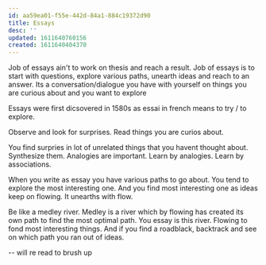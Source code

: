 ```yaml
---
id: aa59ea01-f55e-442d-84a1-884c19372d90
title: Essays
desc: ''
updated: 1611640760156
created: 1611640404370
---
```


Job of essays ain't to work on thesis and reach a result. Job of essays is to start with questions, explore various paths, unearth ideas and reach to an answer. Its a conversation/dialogue you have with yourself on things you are curious about and you want to explore 

Essays were first dicsovered in 1580s as essai in french means to try / to explore. 

Observe and look for surprises. Read things you are curios about. 

You find surpries in lot of unrelated things that you havent thought about. Synthesize them. Analogies are important. Learn by analogies. Learn by associations.

When you write as essay you have various paths to go about. You tend to explore the most interesting one. And you find most interesting one as ideas keep on flowing. It unearths with flow. 

Be like a medley river. Medley is a river which by flowing has created its own path to find the most optimal path. You essay is this river. Flowing to fond most interesting things. And if you find a roadblack, backtrack and see on which path you ran out of ideas.

-- will re read to brush up
